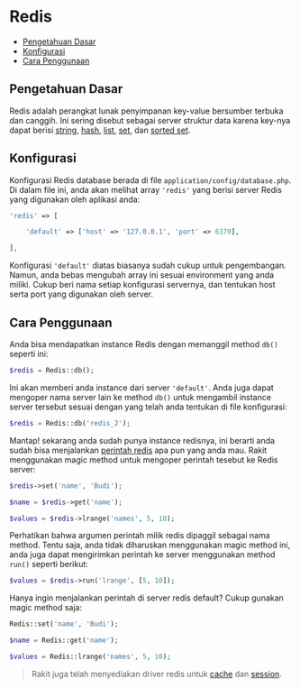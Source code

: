 # Redis

<!-- MarkdownTOC autolink="true" autoanchor="true" levels="2,3" bracket="round" lowercase="only_ascii" -->

- [Pengetahuan Dasar](#pengetahuan-dasar)
- [Konfigurasi](#konfigurasi)
- [Cara Penggunaan](#cara-penggunaan)

<!-- /MarkdownTOC -->


<a id="pengetahuan-dasar"></a>
## Pengetahuan Dasar

Redis adalah perangkat lunak penyimpanan key-value bersumber terbuka dan canggih. Ini sering disebut sebagai server struktur data karena key-nya dapat berisi [string](https://redis.io/topics/data-types#strings), [hash](https://redis.io/topics/data-types#hashes), [list](https://redis.io/topics/data-types#lists), [set](https://redis.io/topics/data-types#sets), dan [sorted set](https://redis.io/topics/data-types#sorted-sets).


<a id="konfigurasi"></a>
## Konfigurasi

Konfigurasi Redis database berada di file `application/config/database.php`. Di dalam file ini, anda akan melihat array `'redis'` yang berisi server Redis yang digunakan oleh aplikasi anda:

```php
'redis' => [

	'default' => ['host' => '127.0.0.1', 'port' => 6379],

],
```

Konfigurasi `'default'` diatas biasanya sudah cukup untuk pengembangan. Namun, anda bebas mengubah array ini sesuai environment yang anda miliki. Cukup beri nama setiap konfigurasi servernya, dan tentukan host serta port yang digunakan oleh server.


<a id="cara-penggunaan"></a>
## Cara Penggunaan

Anda bisa mendapatkan instance Redis dengan memanggil method `db()` seperti ini:

```php
$redis = Redis::db();
```

Ini akan memberi anda instance dari server `'default'`. Anda juga dapat mengoper nama server lain ke method `db()` untuk mengambil instance server tersebut sesuai dengan yang telah anda tentukan di file konfigurasi:

```php
$redis = Redis::db('redis_2');
```

Mantap! sekarang anda sudah punya instance redisnya, ini berarti anda sudah bisa menjalankan [perintah redis](https://redis.io/commands) apa pun yang anda mau. Rakit menggunakan magic method untuk mengoper perintah tesebut ke Redis server:

```php
$redis->set('name', 'Budi');

$name = $redis->get('name');

$values = $redis->lrange('names', 5, 10);
```

Perhatikan bahwa argumen perintah milik redis dipaggil sebagai nama method. Tentu saja, anda tidak diharuskan menggunakan magic method ini, anda juga dapat mengirimkan perintah ke server menggunakan method `run()` seperti berikut:

```php
$values = $redis->run('lrange', [5, 10]);
```

Hanya ingin menjalankan perintah di server redis default? Cukup gunakan magic method saja:

```php
Redis::set('name', 'Budi');

$name = Redis::get('name');

$values = Redis::lrange('names', 5, 10);
```

>  Rakit juga telah menyediakan driver redis untuk [cache](/docs/id/cache/config#redis) dan [session](/docs/id/session/config#redis).
